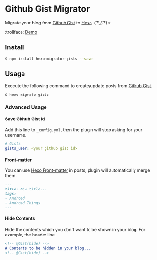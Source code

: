 # Github Gist Migrator

Migrate your blog from [Github Gist] to [Hexo]. ( ͡° ͜ʖ ͡°)✧ 

:trollface: [Demo](https://xujiaao.github.io)


## Install

``` bash
$ npm install hexo-migrator-gists --save
```


## Usage

Execute the following command to create/update posts from [Github Gist].

``` bash
$ hexo migrate gists
```


### Advanced Usage

#### Save Github Gist Id

Add this line to `_config.yml`, then the plugin will stop asking for your username.

````yml
# Gists
gists_user: <your github gist id>
````


#### Front-matter

You can use [Hexo Front-matter] in posts, plugin will automatically merge them.

````markdown
---
title: New title...
tags:
- Android
- Android Things
---
````


#### Hide Contents

Hide the contents which you don't want to be shown in your blog. For example, the header line.

````markdown
<!-- @Gist(hide) -->
# Contents to be hidden in your blog...
<!-- @Gist(hide) -->
````


[Github Gist]: https://gist.github.com

[Hexo]: https://hexo.io

[Hexo Front-matter]: https://hexo.io/docs/front-matter.html

